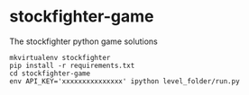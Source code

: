 # stockfighter-game
The stockfighter python game solutions

    mkvirtualenv stockfighter
    pip install -r requirements.txt
    cd stockfighter-game
    env API_KEY='xxxxxxxxxxxxxxx' ipython level_folder/run.py
